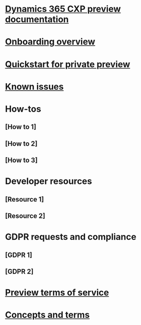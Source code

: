 # [Dynamics 365 CXP preview documentation](index.md)

# [Onboarding overview](onboarding-overview.md)

# [Quickstart for private preview](quickstart-cxp.md)

# [Known issues](known-issues.md)

# How-tos
## [How to 1]
## [How to 2]
## [How to 3]

# Developer resources
## [Resource 1]
## [Resource 2]

# GDPR requests and compliance
## [GDPR 1]
## [GDPR 2]

# [Preview terms of service](preview-terms-of-service.md)

# [Concepts and terms](concepts-terms.md)